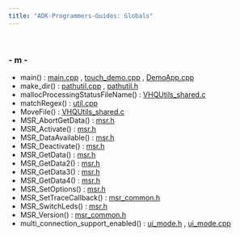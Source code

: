 ```yaml
---
title: "ADK-Programmers-Guides: Globals"
---
```


 

### - m -

- main() : <a href="main_8cpp.md#a0ddf1224851353fc92bfbff6f499fa97">main.cpp</a> , <a href="touch__demo_8cpp.md#a0ddf1224851353fc92bfbff6f499fa97">touch_demo.cpp</a> , <a href="_demo_app_8cpp.md#a0ddf1224851353fc92bfbff6f499fa97">DemoApp.cpp</a>
- make_dir() : <a href="pathutil_8cpp.md#aa6b97cc16b900a0aac54399bdb24d594">pathutil.cpp</a> , <a href="pathutil_8h.md#adc366505b5f6eb4fcf1099dce96fabc6">pathutil.h</a>
- mallocProcessingStatusFileName() : <a href="_v_h_q_utils__shared_8c.md#ab80db28b42382ee6549412b863031ca5">VHQUtils_shared.c</a>
- matchRegex() : <a href="util_8cpp.md#a38e7c6dca4df24149a7c53b66d62a6ab">util.cpp</a>
- MoveFile() : <a href="_v_h_q_utils__shared_8c.md#a16414c6a48d989b1f550bba744a7c640">VHQUtils_shared.c</a>
- MSR_AbortGetData() : <a href="msr_8h.md#a70fedc4ea5687982f39102e2738d8ef5">msr.h</a>
- MSR_Activate() : <a href="msr_8h.md#a1e92fd29720fecbf50da24a30c7b512f">msr.h</a>
- MSR_DataAvailable() : <a href="msr_8h.md#a8096fa193f035eb4b80673260d720477">msr.h</a>
- MSR_Deactivate() : <a href="msr_8h.md#aac28b2c3771f8221fc26a35f0fd6d0f8">msr.h</a>
- MSR_GetData() : <a href="msr_8h.md#ad00fdde838f486d43be689650ab58d43">msr.h</a>
- MSR_GetData2() : <a href="msr_8h.md#a1bf2f70013c79b94a09b3504607a0667">msr.h</a>
- MSR_GetData3() : <a href="msr_8h.md#ab2415e817a7d2a1189897757485ff660">msr.h</a>
- MSR_GetData4() : <a href="msr_8h.md#a7436a0f6d88d3eb717c10025325b47e8">msr.h</a>
- MSR_SetOptions() : <a href="msr_8h.md#ac3c6f568aa57690a8b369936fc362c2a">msr.h</a>
- MSR_SetTraceCallback() : <a href="msr__common_8h.md#ac4fab89b234ae87c7da91fb529b833e0">msr_common.h</a>
- MSR_SwitchLeds() : <a href="msr_8h.md#abca7e8953c8430d80f51c867c7699fa6">msr.h</a>
- MSR_Version() : <a href="msr__common_8h.md#a4c82e0afa0ae93bb7a97a03431c202b8">msr_common.h</a>
- multi_connection_support_enabled() : <a href="ui__mode_8h.md#a72dc449a4d0934020d297eb7a1b5a1a6">ui_mode.h</a> , <a href="ui__mode_8cpp.md#a72dc449a4d0934020d297eb7a1b5a1a6">ui_mode.cpp</a>
